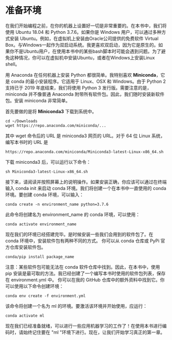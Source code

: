 # 准备环境

在我们开始编程之前，在你的机器上设置好一切是非常重要的。在本书中，我们将使用 Ubuntu 18.04 和 Python 3.7.6。如果你是 Windows 用户，可以通过多种方式安装 Ubuntu。例如，在虚拟机上安装由Oracle公司提供的免费软件 Virtual Box。与Windows一起作为双启动系统。我更喜欢双启动，因为它是原生的。如果你不是Ubuntu用户，在使用本书中的某些bash脚本时可能会遇到问题。为了避免这种情况，你可以在虚拟机中安装Ubuntu，或者在Windows上安装Linux shell。

用 Anaconda 在任何机器上安装 Python 都很简单。我特别喜欢 **Miniconda**，它是 conda 的最小安装程序。它适用于 Linux、OSX 和 Windows。由于 Python 2 支持已于 2019 年底结束，我们将使用 Python 3 发行版。需要注意的是，miniconda 并不像普通 Anaconda 附带所有软件包。因此，我们随时安装新软件包。安装 miniconda 非常简单。

首先要做的是将 **Miniconda3** 下载到系统中。

```shell
cd ~/Downloads
wget https://repo.anaconda.com/miniconda/...
```

其中 wget 命令后的 URL 是 miniconda3 网页的 URL。对于 64 位 Linux 系统，编写本书时的 URL 是

```shell
https://repo.anaconda.com/miniconda/Miniconda3-latest-Linux-x86_64.sh
```

下载 miniconda3 后，可以运行以下命令：

```shell
sh Miniconda3-latest-Linux-x86_64.sh
```

接下来，请阅读并按照屏幕上的说明操作。如果安装正确，你应该可以通过在终端输入 conda init 来启动 conda 环境。我们将创建一个在本书中一直使用的 conda 环境。要创建 conda 环境，可以输入：

```shell
conda create -n environment_name python=3.7.6
```

此命令将创建名为 environment_name 的 conda 环境，可以使用：

```shell
conda activate environment_name
```

现在我们的环境已经搭建完毕。是时候安装一些我们会用到的软件包了。在 conda 环境中，安装软件包有两种不同的方式。 你可以从 conda 仓库或 PyPi 官方仓库安装软件包。

```shell
conda/pip install package_name
```

注意：某些软件包可能无法在 conda 软件仓库中找到。因此，在本书中，使用 pip 安装是最可取的方法。我已经创建了一个编写本书时使用的软件包列表，保存在 environment.yml 中。 你可以在我的 GitHub 仓库中的额外资料中找到它。你可以使用以下命令创建环境：

```shell
conda env create -f environment.yml
```

该命令将创建一个名为 ml 的环境。要激活该环境并开始使用，应运行：

```shell
conda activate ml
```

现在我们已经准备就绪，可以进行一些应用机器学习的工作了！在使用本书进行编码时，请始终记住要在 "ml "环境下进行。现在，让我们开始学习真正的第一章。
